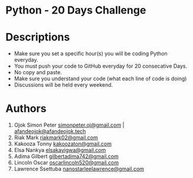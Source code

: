 # Python - 20 Days Challenge

# Descriptions

- Make sure you set a specific hour(s) you will be coding Python everyday.
- You must push your code to GitHub everyday for 20 consecative Days.
- No copy and paste.
- Make sure you understand your code (what each line of code is doing)
- Discussions will be held every weekend.

# Authors

1. Ojok Simon Peter <simonpeter.oj@gmail.com> | <afandeojok@afandeojok.tech>
2. Riak Mark <riakmark02@gmail.com>
3. Kakooza Tonny <kakoozaton@gmail.com>
4. Elsa Nankya <elsakayigwa@gmail.com>
5. Adima Gilbert <gilbertadima742@gmail.com>
6. Lincoln Oscar <oscarlincoln520@gmail.com>
7. Lawrence Ssettuba <nanostarleelawrence@gmail.com>
